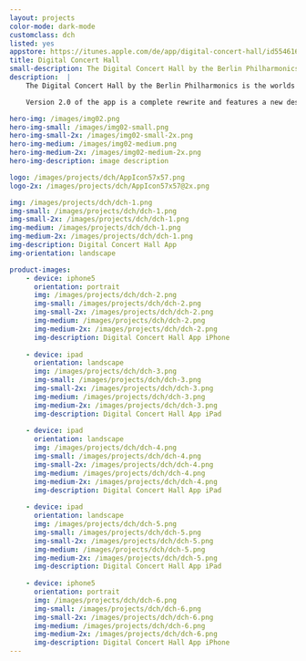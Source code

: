 ```yaml
---
layout: projects
color-mode: dark-mode
customclass: dch
listed: yes
appstore: https://itunes.apple.com/de/app/digital-concert-hall/id554616591?mt=8
title: Digital Concert Hall
small-description: The Digital Concert Hall by the Berlin Philharmonics is the worlds biggest collection of videos of classical concerts.
description:  |
    The Digital Concert Hall by the Berlin Philharmonics is the worlds biggest collection of videos of classical concerts. The archive has an ever growing list of about 280 high quality recordings of concerts from the Karajan years until today which is exclusively available only there. Additionally the app features a selection of documentary movies, free educational content and free video interviews with the artists. On top of that, all concerts by the Berlin Philharmonics are streamed live in best HD quality to a worldwide audience.

    Version 2.0 of the app is a complete rewrite and features a new design as well as new ways to consume the video content: Besides being heavily optimized for Airplay and offline use, the app will continue playback even in the background while using other apps.

hero-img: /images/img02.png
hero-img-small: /images/img02-small.png
hero-img-small-2x: /images/img02-small-2x.png
hero-img-medium: /images/img02-medium.png
hero-img-medium-2x: /images/img02-medium-2x.png
hero-img-description: image description

logo: /images/projects/dch/AppIcon57x57.png
logo-2x: /images/projects/dch/AppIcon57x57@2x.png

img: /images/projects/dch/dch-1.png
img-small: /images/projects/dch/dch-1.png
img-small-2x: /images/projects/dch/dch-1.png
img-medium: /images/projects/dch/dch-1.png
img-medium-2x: /images/projects/dch/dch-1.png
img-description: Digital Concert Hall App
img-orientation: landscape

product-images:
    - device: iphone5
      orientation: portrait
      img: /images/projects/dch/dch-2.png
      img-small: /images/projects/dch/dch-2.png
      img-small-2x: /images/projects/dch/dch-2.png
      img-medium: /images/projects/dch/dch-2.png
      img-medium-2x: /images/projects/dch/dch-2.png
      img-description: Digital Concert Hall App iPhone
    
    - device: ipad
      orientation: landscape
      img: /images/projects/dch/dch-3.png
      img-small: /images/projects/dch/dch-3.png
      img-small-2x: /images/projects/dch/dch-3.png
      img-medium: /images/projects/dch/dch-3.png
      img-medium-2x: /images/projects/dch/dch-3.png
      img-description: Digital Concert Hall App iPad
      
    - device: ipad
      orientation: landscape
      img: /images/projects/dch/dch-4.png
      img-small: /images/projects/dch/dch-4.png
      img-small-2x: /images/projects/dch/dch-4.png
      img-medium: /images/projects/dch/dch-4.png
      img-medium-2x: /images/projects/dch/dch-4.png
      img-description: Digital Concert Hall App iPad
      
    - device: ipad
      orientation: landscape
      img: /images/projects/dch/dch-5.png
      img-small: /images/projects/dch/dch-5.png
      img-small-2x: /images/projects/dch/dch-5.png
      img-medium: /images/projects/dch/dch-5.png
      img-medium-2x: /images/projects/dch/dch-5.png
      img-description: Digital Concert Hall App iPad
      
    - device: iphone5
      orientation: portrait
      img: /images/projects/dch/dch-6.png
      img-small: /images/projects/dch/dch-6.png
      img-small-2x: /images/projects/dch/dch-6.png
      img-medium: /images/projects/dch/dch-6.png
      img-medium-2x: /images/projects/dch/dch-6.png
      img-description: Digital Concert Hall App iPhone
---
```

